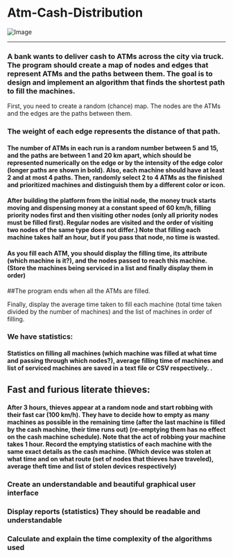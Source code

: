 # Atm-Cash-Distribution

![Image](https://github.com/user-attachments/assets/705eb747-22bb-4d8a-8141-e5f5d058129f)


----
### A bank wants to deliver cash to ATMs across the city via truck. The program should create a map of nodes and edges that represent ATMs and the paths between them. The goal is to design and implement an algorithm that finds the shortest path to fill the machines.
First, you need to create a random (chance) map. The nodes are the ATMs and the edges are the paths between them.

### The weight of each edge represents the distance of that path.

#### The number of ATMs in each run is a random number between 5 and 15, and the paths are between 1 and 20 km apart, which should be represented numerically on the edge or by the intensity of the edge color (longer paths are shown in bold). Also, each machine should have at least 2 and at most 4 paths. Then, randomly select 2 to 4 ATMs as the finished and prioritized machines and distinguish them by a different color or icon.

#### After building the platform from the initial node, the money truck starts moving and dispensing money at a constant speed of 60 km/h, filling priority nodes first and then visiting other nodes (only all priority nodes must be filled first). Regular nodes are visited and the order of visiting two nodes of the same type does not differ.) Note that filling each machine takes half an hour, but if you pass that node, no time is wasted.

#### As you fill each ATM, you should display the filling time, its attribute (which machine is it?), and the nodes passed to reach this machine. (Store the machines being serviced in a list and finally display them in order)

##The program ends when all the ATMs are filled.

Finally, display the average time taken to fill each machine (total time taken divided by the number of machines) and the list of machines in order of filling.

### We have statistics:

#### Statistics on filling all machines (which machine was filled at what time and passing through which nodes?), average filling time of machines and list of serviced machines are saved in a text file or CSV respectively. .

## Fast and furious literate thieves:

#### After 3 hours, thieves appear at a random node and start robbing with their fast car (100 km/h). They have to decide how to empty as many machines as possible in the remaining time (after the last machine is filled by the cash machine, their time runs out) (re-emptying them has no effect on the cash machine schedule). Note that the act of robbing your machine takes 1 hour. Record the emptying statistics of each machine with the same exact details as the cash machine. (Which device was stolen at what time and on what route (set of nodes that thieves have traveled), average theft time and list of stolen devices respectively)

### Create an understandable and beautiful graphical user interface
### Display reports (statistics) They should be readable and understandable
### Calculate and explain the time complexity of the algorithms used
